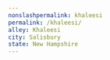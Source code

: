 ```yaml
---
﻿nonslashpermalink: khaleesi
permalink: /khaleesi/
alley: Khaleesi
city: Salisbury
state: New Hampshire
---
```

